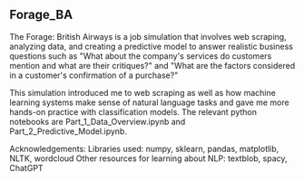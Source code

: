 ## Forage_BA
The Forage: British Airways is a job simulation that involves web scraping, analyzing data, and creating a predictive model to answer realistic business questions such as "What about the company's services do customers mention and what are their critiques?" and "What are the factors considered in a customer's confirmation of a purchase?"  

This simulation introduced me to web scraping as well as how machine learning systems make sense of natural language tasks and gave me more hands-on practice with classification models. 
The relevant python notebooks are Part_1_Data_Overview.ipynb and Part_2_Predictive_Model.ipynb.

Acknowledgements:
Libraries used: numpy, sklearn, pandas, matplotlib, NLTK, wordcloud
Other resources for learning about NLP: textblob, spacy, ChatGPT
